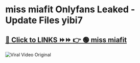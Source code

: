 
 # miss miafit Onlyfans Leaked - Update Files yibi7

## <h2><a href="https://clipsfans.com/miss_miafit&ref=git">🔗 Click to LINKS ⏩⏩ 👉 🟢 miss miafit </a></h2>

<a href="https://clipsfans.com/miss_miafit&ref=git" rel="nofollow" data-target="animated-image.originalLink"><img src="https://i.ibb.co.com/xMMVF88/686577567.gif" alt="Viral Video Original" style="max-width: 100%; display: inline-block;" data-target="animated-image.originalImage"></a>

